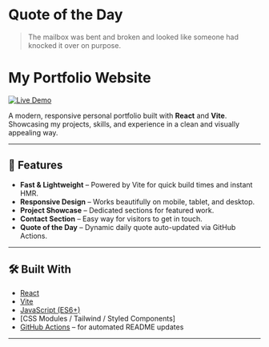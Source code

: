 <!-- qotd:start -->
# Quote of the Day

> The mailbox was bent and broken and looked like someone had knocked it over on purpose.

<!-- qotd:end -->








# My Portfolio Website

[![Live Demo](https://img.shields.io/badge/Live%20Demo-Click%20Here-blue?style=for-the-badge)](https://wnareajunior.github.io/portfolio-website/)

A modern, responsive personal portfolio built with **React** and **Vite**.  
Showcasing my projects, skills, and experience in a clean and visually appealing way.


---

## 🚀 Features

- **Fast & Lightweight** – Powered by Vite for quick build times and instant HMR.
- **Responsive Design** – Works beautifully on mobile, tablet, and desktop.
- **Project Showcase** – Dedicated sections for featured work.
- **Contact Section** – Easy way for visitors to get in touch.
- **Quote of the Day** – Dynamic daily quote auto-updated via GitHub Actions.

---

## 🛠️ Built With

- [React](https://reactjs.org/)
- [Vite](https://vitejs.dev/)
- [JavaScript (ES6+)](https://developer.mozilla.org/en-US/docs/Web/JavaScript)
- [CSS Modules / Tailwind / Styled Components] <!-- Replace with what you actually used -->
- [GitHub Actions](https://github.com/features/actions) – for automated README updates

---


